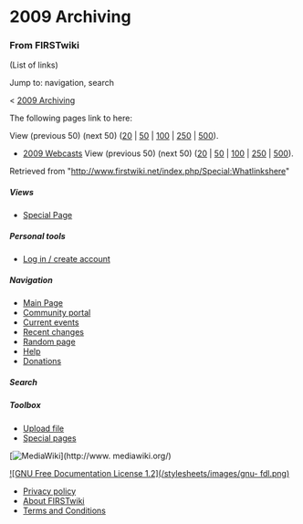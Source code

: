 # 2009 Archiving

### From FIRSTwiki

(List of links)

Jump to: navigation, search

&lt; [2009 Archiving](/index.php?title=2009_Archiving&redirect=no "2009
Archiving" )  

The following pages link to here:

View (previous 50) (next 50)
([20](/index.php?title=Special:Whatlinkshere/2009_Archiving&limit=20&from=0
"Special:Whatlinkshere/2009 Archiving" ) |
[50](/index.php?title=Special:Whatlinkshere/2009_Archiving&limit=50&from=0
"Special:Whatlinkshere/2009 Archiving" ) |
[100](/index.php?title=Special:Whatlinkshere/2009_Archiving&limit=100&from=0
"Special:Whatlinkshere/2009 Archiving" ) |
[250](/index.php?title=Special:Whatlinkshere/2009_Archiving&limit=250&from=0
"Special:Whatlinkshere/2009 Archiving" ) |
[500](/index.php?title=Special:Whatlinkshere/2009_Archiving&limit=500&from=0
"Special:Whatlinkshere/2009 Archiving" )).

  * [2009 Webcasts](/index.php/2009_Webcasts "2009 Webcasts" )
View (previous 50) (next 50)
([20](/index.php?title=Special:Whatlinkshere/2009_Archiving&limit=20&from=0
"Special:Whatlinkshere/2009 Archiving" ) |
[50](/index.php?title=Special:Whatlinkshere/2009_Archiving&limit=50&from=0
"Special:Whatlinkshere/2009 Archiving" ) |
[100](/index.php?title=Special:Whatlinkshere/2009_Archiving&limit=100&from=0
"Special:Whatlinkshere/2009 Archiving" ) |
[250](/index.php?title=Special:Whatlinkshere/2009_Archiving&limit=250&from=0
"Special:Whatlinkshere/2009 Archiving" ) |
[500](/index.php?title=Special:Whatlinkshere/2009_Archiving&limit=500&from=0
"Special:Whatlinkshere/2009 Archiving" )).

Retrieved from "<http://www.firstwiki.net/index.php/Special:Whatlinkshere>"

##### Views

  * [Special Page](/index.php/Special:Whatlinkshere/2009_Archiving)

##### Personal tools

  * [Log in / create account](/index.php?title=Special:Userlogin&returnto=Special:Whatlinkshere)

[](/index.php/Main_Page "Main Page" )

##### Navigation

  * [Main Page](/index.php/Main_Page)
  * [Community portal](/index.php/FIRSTwiki:Community_portal)
  * [Current events](/index.php/Current_events)
  * [Recent changes](/index.php/Special:Recentchanges)
  * [Random page](/index.php/Special:Random)
  * [Help](/index.php/Help:Contents)
  * [Donations](/index.php/FIRSTwiki:Site_support)

##### Search



##### Toolbox

  * [Upload file](/index.php/Special:Upload)
  * [Special pages](/index.php/Special:Specialpages)

[![MediaWiki](/skins/common/images/poweredby_mediawiki_88x31.png)](http://www.
mediawiki.org/)

[![GNU Free Documentation License 1.2](/stylesheets/images/gnu-
fdl.png)](http://www.gnu.org/copyleft/fdl.html)

  * [Privacy policy](/index.php/FIRSTwiki:Privacy_policy "FIRSTwiki:Privacy policy" )
  * [About FIRSTwiki](/index.php/FIRSTwiki:About "FIRSTwiki:About" )
  * [Terms and Conditions](/index.php/FIRSTwiki:Terms_and_conditions "FIRSTwiki:Terms and conditions" )

